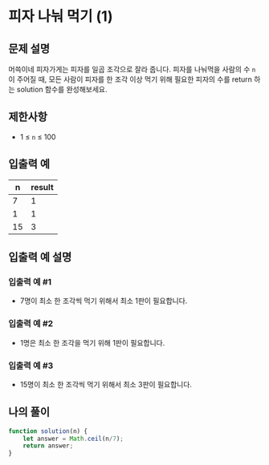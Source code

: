 # 피자 나눠 먹기 (1)

## 문제 설명
머쓱이네 피자가게는 피자를 일곱 조각으로 잘라 줍니다. 피자를 나눠먹을 사람의 수 `n`이 주어질 때, 모든 사람이 피자를 한 조각 이상 먹기 위해 필요한 피자의 수를 return 하는 solution 함수를 완성해보세요.

## 제한사항
- 1 ≤ `n` ≤ 100

## 입출력 예
|n|result|
|---|---|
|7|1|
|1|1|
|15|3|

## 입출력 예 설명
### 입출력 예 #1
- 7명이 최소 한 조각씩 먹기 위해서 최소 1판이 필요합니다.
### 입출력 예 #2
- 1명은 최소 한 조각을 먹기 위해 1판이 필요합니다.
### 입출력 예 #3
- 15명이 최소 한 조각씩 먹기 위해서 최소 3판이 필요합니다.

## 나의 풀이
```js
function solution(n) {
    let answer = Math.ceil(n/7);
    return answer;
}
```
